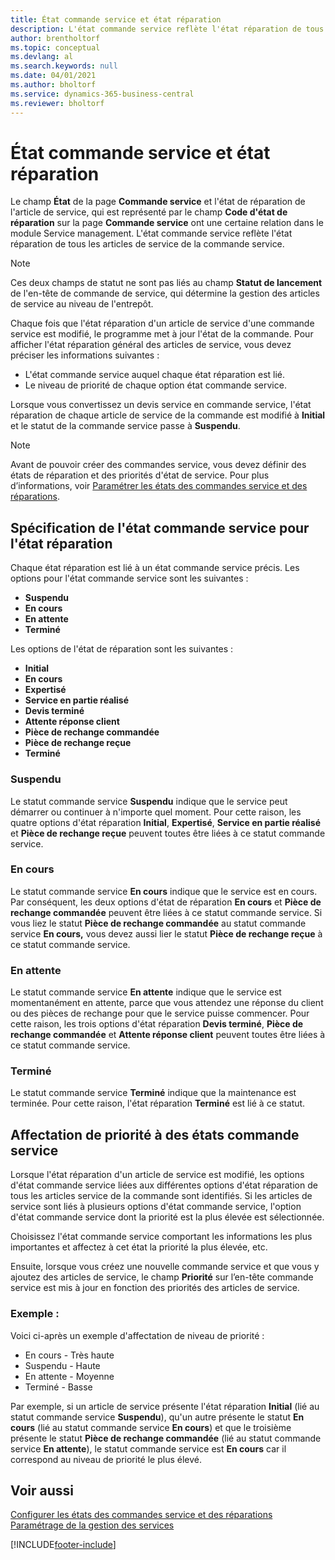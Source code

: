 ```yaml
---
title: État commande service et état réparation
description: L'état commande service reflète l'état réparation de tous les articles de service de la commande service.
author: brentholtorf
ms.topic: conceptual
ms.devlang: al
ms.search.keywords: null
ms.date: 04/01/2021
ms.author: bholtorf
ms.service: dynamics-365-business-central
ms.reviewer: bholtorf
---
```

# État commande service et état réparation

Le champ **État** de la page **Commande service** et l'état de réparation de l'article de service, qui est représenté par le champ **Code d'état de réparation** sur la page **Commande service** ont une certaine relation dans le module Service management. L'état commande service reflète l'état réparation de tous les articles de service de la commande service.  

> [!NOTE]  
> Ces deux champs de statut ne sont pas liés au champ **Statut de lancement** de l'en\-tête de commande de service, qui détermine la gestion des articles de service au niveau de l'entrepôt.  

Chaque fois que l'état réparation d'un article de service d'une commande service est modifié, le programme met à jour l'état de la commande. Pour afficher l'état réparation général des articles de service, vous devez préciser les informations suivantes :  

* L'état commande service auquel chaque état réparation est lié.  
* Le niveau de priorité de chaque option état commande service.  

Lorsque vous convertissez un devis service en commande service, l'état réparation de chaque article de service de la commande est modifié à **Initial** et le statut de la commande service passe à **Suspendu**.  

> [!NOTE]
> Avant de pouvoir créer des commandes service, vous devez définir des états de réparation et des priorités d'état de service. Pour plus d’informations, voir [Paramétrer les états des commandes service et des réparations](service-order-repair-status.md).

## Spécification de l'état commande service pour l'état réparation

Chaque état réparation est lié à un état commande service précis. Les options pour l'état commande service sont les suivantes :

* **Suspendu**
* **En cours**
* **En attente**
* **Terminé**

Les options de l'état de réparation sont les suivantes :

* **Initial**
* **En cours**
* **Expertisé**
* **Service en partie réalisé**
* **Devis terminé**
* **Attente réponse client**
* **Pièce de rechange commandée**
* **Pièce de rechange reçue**
* **Terminé**  

### Suspendu

Le statut commande service **Suspendu** indique que le service peut démarrer ou continuer à n'importe quel moment. Pour cette raison, les quatre options d'état réparation **Initial**, **Expertisé**, **Service en partie réalisé** et **Pièce de rechange reçue** peuvent toutes être liées à ce statut commande service.  

### En cours

Le statut commande service **En cours** indique que le service est en cours. Par conséquent, les deux options d'état de réparation **En cours** et **Pièce de rechange commandée** peuvent être liées à ce statut commande service. Si vous liez le statut **Pièce de rechange commandée** au statut commande service **En cours,** vous devez aussi lier le statut **Pièce de rechange reçue** à ce statut commande service.  

### En attente

Le statut commande service **En attente** indique que le service est momentanément en attente, parce que vous attendez une réponse du client ou des pièces de rechange pour que le service puisse commencer. Pour cette raison, les trois options d'état réparation **Devis terminé**, **Pièce de rechange commandée** et **Attente réponse client** peuvent toutes être liées à ce statut commande service.  

### Terminé

Le statut commande service **Terminé** indique que la maintenance est terminée. Pour cette raison, l'état réparation **Terminé** est lié à ce statut.  

## Affectation de priorité à des états commande service

Lorsque l'état réparation d'un article de service est modifié, les options d'état commande service liées aux différentes options d'état réparation de tous les articles service de la commande sont identifiés. Si les articles de service sont liés à plusieurs options d'état commande service, l'option d'état commande service dont la priorité est la plus élevée est sélectionnée.  

Choisissez l'état commande service comportant les informations les plus importantes et affectez à cet état la priorité la plus élevée, etc.  

Ensuite, lorsque vous créez une nouvelle commande service et que vous y ajoutez des articles de service, le champ **Priorité** sur l’en-tête commande service est mis à jour en fonction des priorités des articles de service.  

### Exemple :

Voici ci-après un exemple d'affectation de niveau de priorité :  

* En cours - Très haute  
* Suspendu - Haute  
* En attente - Moyenne  
* Terminé - Basse  

Par exemple, si un article de service présente l'état réparation **Initial** (lié au statut commande service **Suspendu**), qu'un autre présente le statut **En cours** (lié au statut commande service **En cours**) et que le troisième présente le statut **Pièce de rechange commandée** (lié au statut commande service **En attente**), le statut commande service est **En cours** car il correspond au niveau de priorité le plus élevé.  

## Voir aussi

[Configurer les états des commandes service et des réparations](service-order-repair-status.md)  
[Paramétrage de la gestion des services](service-setup-service.md)  


[!INCLUDE[footer-include](includes/footer-banner.md)]